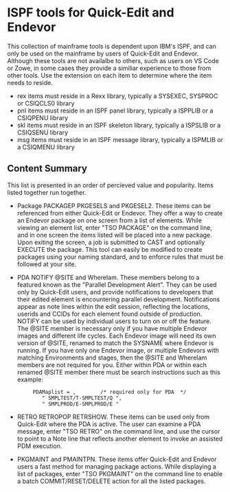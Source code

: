 # ISPF tools for Quick-Edit and Endevor
This collection of mainframe tools is dependent upon IBM's ISPF, and can only be used on the mainframe by users of Quick-Edit and Endevor. Although these tools are not availalbe to others, such as users on VS Code or Zowe, in some cases they provide a similiar experience to those from other tools.
Use the extension on each item to determine where the item needs to reside.
- rex items must reside in a Rexx library, typically a SYSEXEC, SYSPROC or CSIQCLS0 library
- pnl items must reside in an ISPF panel library, typically a ISPPLIB or a CSIQPENU library
- skl items must reside in an ISPF skeleton library, typically a ISPSLIB or a CSIQSENU library
- msg items must reside in an ISPF message library, typically a ISPMLIB or a CSIQMENU library

## Content Summary
This list is presented in an order of percieved value and popularity. Items listed together run together. 

- Package PACKAGEP PKGESELS and PKGESEL2. These items can be referenced from either Quick-Edit or Endevor. They offer a way to create an Endevor package on one screen from a list of elements. While viewing an element list, enter "TSO PACKAGE" on the command line, and in one screen the items listed will be placed into a new package. Upon exiting the screen, a job is submitted to CAST and optionally EXECUTE the package. This tool can easily be modified to create packages using your naming standard, and to enforce rules that must be followed at your site.
- PDA NOTIFY @SITE and WhereIam. These members belong to a featured known as the "Parallel Development Alert". They can be used only by Quick-Edit users, and provide notifications to developers that their edited element is encountering parallel development. Notifications appear as note lines within the edit session, reflecting the locations, userids and CCIDs for each element found outside of production. NOTIFY can be used by individual users to turn on or off the feature. The @SITE member is necessary only if you have multiple Endevor images and different life cycles. Each Endevor image will need its own version of @SITE, renamed to match the SYSNAME where Endevor is running. If you have only one Endevor image, or multiple Endevors with matching Environments and stages, then the @SITE and WhereIam members are not required for you. Either within PDA or within each renamed @SITE member there must be search instructions such as this example:

           PDAMaplist = ,        /* required only for PDA  */
              " SMPLTEST/T-SMPLTEST/Q ",
              " SMPLPROD/E-SMPLPROD/E "                

- RETRO RETROPOP RETRSHOW. These items can be used only from Quick-Edit where the PDA is active. The user can examine a PDA message, enter "TSO RETRO" on the command line, and use the cursor to point to a Note line that reflects another element to invoke an assisted PDM execution.
- PKGMAINT and PMAINTPN. These items offer Quick-Edit and Endevor users a fast method for managing package actions. While displaying a list of packages, enter "TSO PKGMAINT" on the command line to enable a batch COMMIT/RESET/DELETE action for all the listed packages. 
